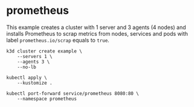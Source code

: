 # prometheus

This example creates a cluster with 1 server and 3 agents (4 nodes) and installs
Prometheus to scrap metrics from nodes, services and pods with label
`prometheus.io/scrap` equals to `true`.

```
k3d cluster create example \
    --servers 1 \
    --agents 3 \
    --no-lb

kubectl apply \
    --kustomize .

kubectl port-forward service/prometheus 8080:80 \
    --namespace prometheus
```
